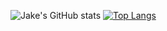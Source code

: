 ![Jake's GitHub stats](https://github-readme-stats.vercel.app/api?username=JakeSamoyed&theme=transparent&show=reviews,discussions_started,discussions_answered,prs_merged,prs_merged_percentage&show_icons=true)
[![Top Langs](https://github-readme-stats.vercel.app/api/top-langs/?username=JakeSamoyed&theme=transparent&layout=pie)](https://github.com/anuraghazra/github-readme-stats)
